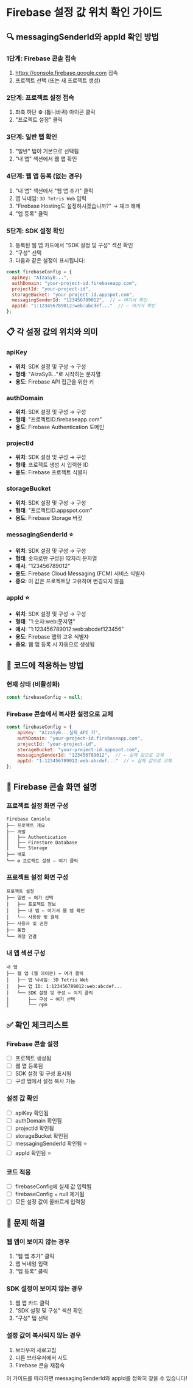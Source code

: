 # Firebase 설정 값 위치 확인 가이드

## 🔍 messagingSenderId와 appId 확인 방법

### 1단계: Firebase 콘솔 접속
1. https://console.firebase.google.com 접속
2. 프로젝트 선택 (또는 새 프로젝트 생성)

### 2단계: 프로젝트 설정 접속
1. 좌측 하단 ⚙️ (톱니바퀴) 아이콘 클릭
2. "프로젝트 설정" 클릭

### 3단계: 일반 탭 확인
1. "일반" 탭이 기본으로 선택됨
2. "내 앱" 섹션에서 웹 앱 확인

### 4단계: 웹 앱 등록 (없는 경우)
1. "내 앱" 섹션에서 "웹 앱 추가" 클릭
2. 앱 닉네임: `3D Tetris Web` 입력
3. "Firebase Hosting도 설정하시겠습니까?" → 체크 해제
4. "앱 등록" 클릭

### 5단계: SDK 설정 확인
1. 등록된 웹 앱 카드에서 "SDK 설정 및 구성" 섹션 확인
2. "구성" 선택
3. 다음과 같은 설정이 표시됩니다:

```javascript
const firebaseConfig = {
  apiKey: "AIzaSyB...",
  authDomain: "your-project-id.firebaseapp.com",
  projectId: "your-project-id",
  storageBucket: "your-project-id.appspot.com",
  messagingSenderId: "123456789012",  // ← 여기서 확인
  appId: "1:123456789012:web:abcdef..."  // ← 여기서 확인
};
```

## 📋 각 설정 값의 위치와 의미

### apiKey
- **위치**: SDK 설정 및 구성 → 구성
- **형태**: "AIzaSyB..."로 시작하는 문자열
- **용도**: Firebase API 접근을 위한 키

### authDomain
- **위치**: SDK 설정 및 구성 → 구성
- **형태**: "프로젝트ID.firebaseapp.com"
- **용도**: Firebase Authentication 도메인

### projectId
- **위치**: SDK 설정 및 구성 → 구성
- **형태**: 프로젝트 생성 시 입력한 ID
- **용도**: Firebase 프로젝트 식별자

### storageBucket
- **위치**: SDK 설정 및 구성 → 구성
- **형태**: "프로젝트ID.appspot.com"
- **용도**: Firebase Storage 버킷

### messagingSenderId ⭐
- **위치**: SDK 설정 및 구성 → 구성
- **형태**: 숫자로만 구성된 12자리 문자열
- **예시**: "123456789012"
- **용도**: Firebase Cloud Messaging (FCM) 서비스 식별자
- **중요**: 이 값은 프로젝트당 고유하며 변경되지 않음

### appId ⭐
- **위치**: SDK 설정 및 구성 → 구성
- **형태**: "1:숫자:web:문자열"
- **예시**: "1:123456789012:web:abcdef123456"
- **용도**: Firebase 앱의 고유 식별자
- **중요**: 웹 앱 등록 시 자동으로 생성됨

## 🔧 코드에 적용하는 방법

### 현재 상태 (비활성화)
```javascript
const firebaseConfig = null;
```

### Firebase 콘솔에서 복사한 설정으로 교체
```javascript
const firebaseConfig = {
    apiKey: "AIzaSyB...실제_API_키",
    authDomain: "your-project-id.firebaseapp.com",
    projectId: "your-project-id",
    storageBucket: "your-project-id.appspot.com",
    messagingSenderId: "123456789012",  // ← 실제 값으로 교체
    appId: "1:123456789012:web:abcdef..."  // ← 실제 값으로 교체
};
```

## 📱 Firebase 콘솔 화면 설명

### 프로젝트 설정 화면 구성
```
Firebase Console
├── 프로젝트 개요
├── 개발
│   ├── Authentication
│   ├── Firestore Database
│   └── Storage
├── 배포
└── ⚙️ 프로젝트 설정 ← 여기 클릭
```

### 프로젝트 설정 화면 구성
```
프로젝트 설정
├── 일반 ← 여기 선택
│   ├── 프로젝트 정보
│   ├── 내 앱 ← 여기서 웹 앱 확인
│   └── 사용량 및 결제
├── 사용자 및 권한
├── 통합
└── 계정 연결
```

### 내 앱 섹션 구성
```
내 앱
├── 웹 앱 (웹 아이콘) ← 여기 클릭
│   ├── 앱 닉네임: 3D Tetris Web
│   ├── 앱 ID: 1:123456789012:web:abcdef...
│   └── SDK 설정 및 구성 ← 여기 클릭
│       ├── 구성 ← 여기 선택
│       └── npm
```

## ✅ 확인 체크리스트

### Firebase 콘솔 설정
- [ ] 프로젝트 생성됨
- [ ] 웹 앱 등록됨
- [ ] SDK 설정 및 구성 표시됨
- [ ] 구성 탭에서 설정 복사 가능

### 설정 값 확인
- [ ] apiKey 확인됨
- [ ] authDomain 확인됨
- [ ] projectId 확인됨
- [ ] storageBucket 확인됨
- [ ] messagingSenderId 확인됨 ⭐
- [ ] appId 확인됨 ⭐

### 코드 적용
- [ ] firebaseConfig에 실제 값 입력됨
- [ ] firebaseConfig = null 제거됨
- [ ] 모든 설정 값이 올바르게 입력됨

## 🚨 문제 해결

### 웹 앱이 보이지 않는 경우
1. "웹 앱 추가" 클릭
2. 앱 닉네임 입력
3. "앱 등록" 클릭

### SDK 설정이 보이지 않는 경우
1. 웹 앱 카드 클릭
2. "SDK 설정 및 구성" 섹션 확인
3. "구성" 탭 선택

### 설정 값이 복사되지 않는 경우
1. 브라우저 새로고침
2. 다른 브라우저에서 시도
3. Firebase 콘솔 재접속

이 가이드를 따라하면 messagingSenderId와 appId를 정확히 찾을 수 있습니다!
